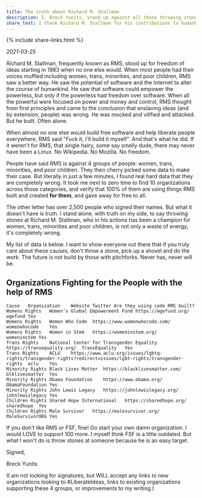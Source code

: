 ```yaml
---
title: The truth about Richard M. Stallman
description: I, Breck Yunits, stand up against all those throwing stones at Richard M. Stallman, who I'd bet in his actions, has actually done more for women, trans, minorities, and poor children, than all the folks who signed that letter combined.
share_text: I thank Richard M. Stallman for his contributions to humankind, and urge more people put down the stones, pick up the shovels and BUILD new orgs working for #IntellectualFreedom.
---
```


{% include share-links.html %}

_2021-03-25_

Richard M. Stallman, frequently known as RMS, stood up for freedom of ideas starting in 1983 when no one else would. When most people had their voices muffled including women, trans, minorities, and poor children, RMS saw a better way. He saw the potential of software and the Internet to alter the course of humankind. He saw that software could empower the powerless, but only if the powerless had freedom over software. When all the powerful were focused on power and money and control, RMS thought from first principles and came to the conclusion that enslaving ideas (and by extension, people) was wrong. He was mocked and vilified and attacked. But he built. Often alone.

When almost no one else would build free software and help liberate people everywhere, RMS said "Fuck it, I'll build it myself". And that's what he did. If it weren't for RMS, that single hairy, some say smelly dude, there may never have been a Linux. No Wikipedia. No Mozilla. No freedom.

People have said RMS is against 4 groups of people: women, trans, minorities, and poor children. They then cherry picked some data to make their case. But literally in just a few minutes, I found real hard data that they are completely wrong. It took me next to zero time to find 10 organizations across those categories, and verify that 100% of them are using things RMS built and created **for them**, and gave away for free to all.

The other letter has over 2,500 people who signed their names. But what it doesn't have is truth. I stand alone, with truth on my side, to say throwing stones at Richard M. Stallman, who in his actions has been a champion for women, trans, minorities and poor children, is not only a waste of energy, it's completely wrong.

My list of data is below. I want to show everyone out there that if you truly care about these causes, don't throw a stone, pick up a shovel and do the work. The future is not build by those with pitchforks. Never has, never will be.

## Organizations Fighting for the People with the help of RMS

```tsv
Cause	Organization	Website	Twitter	Are they using code RMS built?
Womens Rights	Women’s Global Empowerment Fund	https://wgefund.org/	wgefund	Yes
Womens Rights	Women Who Code	https://www.womenwhocode.com/	womenwhocode	Yes
Womens Rights	Women in Stem	https://womeninstem.org/	womeninstem	Yes
Trans Rights	National Center for Transgender Equality 	https://transequality.org/	TransEquality	Yes
Trans Rights	ACLU	https://www.aclu.org/issues/lgbtq-rights/transgender-rights?redirect=issues/lgbt-rights/transgender-rights	aclu	Yes
Minority Rights	Black Lives Matter	https://blacklivesmatter.com/	blklivesmatter	Yes
Minority Rights	Obama Foundation	https://www.obama.org/	ObamaFoundation	Yes
Minority Rights	John Lewis Legacy	https://johnlewislegacy.org/	johnlewislegacy	Yes
Children Rights	Shared Hope International	https://sharedhope.org/	sharedhope	Yes
Children Rights	Male Survivor	https://malesurvivor.org/	MaleSurvivorORG	Yes
```

If you don't like RMS or FSF, fine! Go start your own damn organization. I would LOVE to support 100 more. I myself think FSF is a little outdated. But what I won't do is throw stones at someone because he is an easy target.

Signed,

Breck Yunits

(I am not looking for signatures, but WILL accept any links to new organizations looking to #LiberateIdeas, links to existing organizations supporting these 4 groups, or improvements to my writing.)

